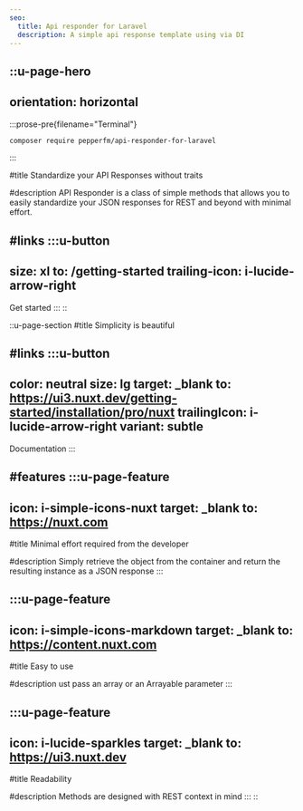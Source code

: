 ```yaml
---
seo:
  title: Api responder for Laravel
  description: A simple api response template using via DI
---
```


::u-page-hero
---
orientation: horizontal
---
  :::prose-pre{filename="Terminal"}
  ```bash
  composer require pepperfm/api-responder-for-laravel
  ```
  :::

#title
Standardize your API Responses without traits

#description
API Responder is a class of simple methods that allows you to easily standardize your JSON responses for REST and beyond with minimal effort.

#links
  :::u-button
  ---
  size: xl
  to: /getting-started
  trailing-icon: i-lucide-arrow-right
  ---
  Get started
  :::
::

::u-page-section
#title
Simplicity is beautiful

#links
  :::u-button
  ---
  color: neutral
  size: lg
  target: _blank
  to: https://ui3.nuxt.dev/getting-started/installation/pro/nuxt
  trailingIcon: i-lucide-arrow-right
  variant: subtle
  ---
  Documentation
  :::

#features
  :::u-page-feature
  ---
  icon: i-simple-icons-nuxt
  target: _blank
  to: https://nuxt.com
  ---
  #title
  Minimal effort required from the developer
  
  #description
  Simply retrieve the object from the container and return the resulting instance as a JSON response
  :::

  :::u-page-feature
  ---
  icon: i-simple-icons-markdown
  target: _blank
  to: https://content.nuxt.com
  ---
  #title
  Easy to use
  
  #description
  ust pass an array or an Arrayable parameter
  :::

  :::u-page-feature
  ---
  icon: i-lucide-sparkles
  target: _blank
  to: https://ui3.nuxt.dev
  ---
  #title
  Readability
  
  #description
  Methods are designed with REST context in mind
  :::
::
